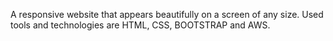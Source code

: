 
A responsive website that appears beautifully on a screen of any size.
Used tools and technologies are HTML, CSS, BOOTSTRAP and AWS.

